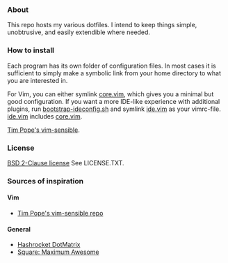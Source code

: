 ### About

This repo hosts my various dotfiles. I intend to keep things simple, unobtrusive,
and easily extendible where needed.

### How to install

Each program has its own folder of configuration files. In most cases it is
sufficient to simply make a symbolic link from your home directory to what
you are interested in.

For Vim, you can either symlink [core.vim](./vim/core.vim), which gives you a
minimal but good configuration. If you want a more IDE-like experience with
additional plugins, run [bootstrap-ideconfig.sh](./vim/bootstrap-ideconfig.sh)
and symlink [ide.vim](vim/ide.vim) as your vimrc-file.
[ide.vim](./vim/ide.vim) includes [core.vim](./vim/core.vim).

[Tim Pope&apos;s vim-sensible](https://github.com/tpope/vim-sensible).


### License
[BSD 2-Clause license](http://opensource.org/licenses/BSD-2-Clause) See LICENSE.TXT.

### Sources of inspiration

#### Vim

* [Tim Pope&apos;s vim-sensible repo](https://github.com/tpope/vim-sensible)
 
 #### General

 * [Hashrocket DotMatrix](https://github.com/hashrocket/dotmatrix)
 * [Square: Maximum Awesome](https://github.com/square/maximum-awesome/)

